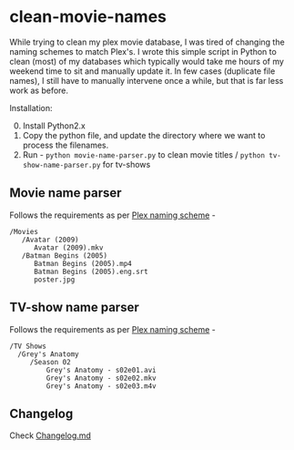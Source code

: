 # clean-movie-names

While trying to clean my plex movie database, I was tired of changing the naming schemes to match Plex's. I wrote this simple script in Python to clean (most) of my databases which typically would take me hours of my weekend time to sit and manually update it. In few cases (duplicate file names), I still have to manually intervene once a while, but that is far less work as before.

Installation: 

0. Install Python2.x
1. Copy the python file, and update the directory where we want to process the filenames.
2. Run - ```python movie-name-parser.py``` to clean movie titles / ```python tv-show-name-parser.py``` for tv-shows

## Movie name parser

Follows the requirements as per [Plex naming scheme](https://support.plex.tv/articles/200381023-naming-movie-files/) -

```
/Movies
   /Avatar (2009)
      Avatar (2009).mkv
   /Batman Begins (2005)
      Batman Begins (2005).mp4
      Batman Begins (2005).eng.srt
      poster.jpg
```

## TV-show name parser

Follows the requirements as per [Plex naming scheme](https://support.plex.tv/articles/200220687-naming-series-season-based-tv-shows/) -

```
/TV Shows
  /Grey's Anatomy
     /Season 02
         Grey's Anatomy - s02e01.avi
         Grey's Anatomy - s02e02.mkv
         Grey's Anatomy - s02e03.m4v
```

## Changelog

Check [Changelog.md](https://github.com/shreyasgaonkar/Plex-filename-parser/blob/master/CHANGELOG.md)
